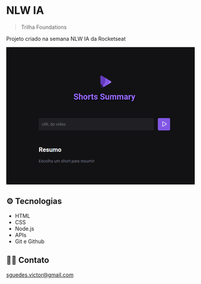# NLW IA

> Trilha Foundations

Projeto criado na semana NLW IA da Rocketseat

![preview](.github/preview.png)

## ⚙ Tecnologias

- HTML
- CSS
- Node.js
- APIs
- Git e Github

## 👨‍💻 Contato

sguedes.victor@gmail.com
